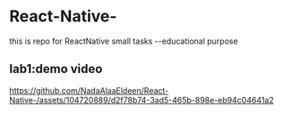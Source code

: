 # React-Native-
this is repo for ReactNative small tasks --educational purpose
## lab1:demo video
https://github.com/NadaAlaaEldeen/React-Native-/assets/104720889/d2f78b74-3ad5-465b-898e-eb94c04641a2

